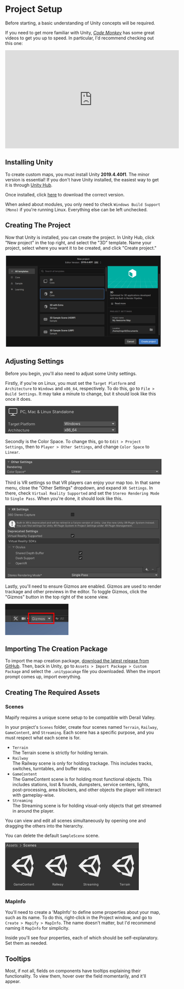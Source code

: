 # Project Setup

Before starting, a basic understanding of Unity concepts will be required.

If you need to get more familiar with Unity, [*Code Monkey*][code-monkey] has some great videos to get you up to speed.
In particular, I'd recommend checking out this one:

<iframe width="560" height="315" src="https://www.youtube-nocookie.com/embed/E6A4WvsDeLE" title="YouTube video player" frameborder="0" allow="accelerometer; autoplay; clipboard-write; encrypted-media; gyroscope; picture-in-picture; web-share" allowfullscreen></iframe>


## Installing Unity

To create custom maps, you must install Unity **2019.4.40f1**.
The minor version is essential!
If you don't have Unity installed, the easiest way to get it is through [Unity Hub][unity-hub].

Once installed, click [here][unity-download] to download the correct version.

When asked about modules, you only need to check `Windows Build Support (Mono)` if you're running Linux.
Everything else can be left unchecked.


## Creating The Project

Now that Unity is installed, you can create the project.
In Unity Hub, click "New project" in the top right, and select the "3D" template.
Name your project, select where you want it to be created, and click "Create project."

![New Project Screen](../assets/unity-hub-new-project.png)


## Adjusting Settings

Before you begin, you'll also need to adjust some Unity settings.

Firstly, if you're on Linux, you must set the `Target Platform` and `Architecture` to `Windows` and `x86_64`, respectively.
To do this, go to `File > Build Settings`. It may take a minute to change, but it should look like this once it does.

![Build Settings](../assets/build-settings.png)


Secondly is the Color Space. To change this, go to `Edit > Project Settings`, then to `Player > Other Settings`, and change `Color Space` to `Linear`.

![Color Space Setting](../assets/color-space-setting.png)


Third is VR settings so that VR players can enjoy your map too. In that same menu, close the "Other Settings" dropdown, and expand `XR Settings`.
In there, check `Virtual Reality Supported` and set the `Stereo Rendering Mode` to `Single Pass`.
When you're done, it should look like this.

![XR Settings](../assets/xr-settings.png)


Lastly, you'll need to ensure Gizmos are enabled.
Gizmos are used to render trackage and other previews in the editor.
To toggle Gizmos, click the "Gizmos" button in the top right of the scene view.

![Gizmos](../assets/gizmos.png)


## Importing The Creation Package

To import the map creation package, [download the latest release from GitHub][github-releases].
Then, back in Unity, go to `Assets > Import Package > Custom Package` and select the `.unitypacakge` file you downloaded.
When the import prompt comes up, import everything.


## Creating The Required Assets

### Scenes

Mapify requires a unique scene setup to be compatible with Derail Valley.

In your project's `Scenes` folder, create four scenes named `Terrain`, `Railway`, `GameContent`, and `Streaming`.
Each scene has a specific purpose, and you must respect what each scene is for.

- `Terrain`  
  The Terrain scene is strictly for holding terrain.
- `Railway`  
  The Railway scene is only for holding trackage.
  This includes tracks, switches, turntables, and buffer stops.
- `GameContent`  
  The GameContent scene is for holding most functional objects.
  This includes stations, lost & founds, dumpsters, service centers, lights, post-processing, area blockers, and other objects the player will interact with gameplay-wise.
- `Streaming`  
  The Streaming scene is for holding visual-only objects that get streamed in around the player.

You can view and edit all scenes simultaneously by opening one and dragging the others into the hierarchy.

You can delete the default `SampleScene` scene.

![Project Scenes](../assets/scenes.png)

### MapInfo

You'll need to create a 'MapInfo' to define some properties about your map, such as its name.
To do this, right-click in the Project window, and go to `Create > Mapify > MapInfo`.
The name doesn't matter, but I'd recommend naming it `MapInfo` for simplicity.

Inside you'll see four properties, each of which should be self-explanatory. Set them as needed.


## Tooltips

Most, if not all, fields on components have tooltips explaining their functionality.
To view them, hover over the field momentarily, and it'll appear.


[unity-hub]: https://unity.com/download
[unity-download]: unityhub://2019.4.40f1/ffc62b691db5
[github-releases]: https://github.com/Insprill/dv-mapify/releases
[code-monkey]: https://www.youtube.com/@CodeMonkeyUnitys
